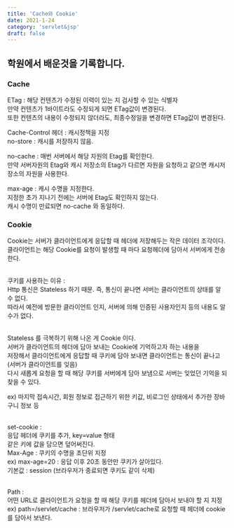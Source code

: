 ```yaml
---
title: 'Cache와 Cookie'
date: 2021-1-24
category: 'servlet&jsp'
draft: false
---
```




## 학원에서 배운것을 기록합니다.


### Cache

ETag : 해당 컨텐츠가 수정된 이력이 있는 지 검사할 수 있는 식별자  
만약 컨텐츠가 1바이트라도 수정되게 되면 ETag값이 변경된다.  
또한 컨텐츠의 내용이 수정되지 않더라도, 최종수정일을 변경하면 ETag값이 변경된다.  


Cache-Control 헤더 : 캐시정책을 지정  
no-store : 캐시를 저장하지 않음.  

no-cache : 매번 서버에서 해당 자원의 Etag를 확인한다.  
만약 서버자원의 Etag와 캐시 저장소의 Etag가 다르면 자원을 요청하고 같으면 캐시저장소의 자원을 사용한다.  

max-age : 캐시 수명을 지정한다.  
지정한 초가 지나기 전에는 서버에 Etag도 확인하지 않는다.  
캐시 수명이 만료되면 no-cache 와 동일하다.  



### Cookie

Cookie는 서버가 클라이언트에게 응답할 때 헤더에 저장해두는 작은 데이터 조각이다.  
클라이언트는 해당 Cookie를 요청이 발생할 때 마다 요청헤더에 담아서 서버에게 전송한다.  
<br>


쿠키를 사용하는 이유 :  
Http 통신은 Stateless 하기 때문. 즉, 통신이 끝나면 서버는 클라이언트의 상태를 알 수 없다.  
따라서 예전에 방문한 클라이언트 인지, 서버에 의해 인증된 사용자인지 등의 내용도 알 수가 없다.  
<br>


Stateless 를 극복하기 위해 나온 게 Cookie 이다.  
서버가 클라이언트의 헤더에 담아 보내는 Cookie에 기억하고자 하는 내용을  
저장해서 클라이언트에게 응답할 때 쿠키에 담아 보내면 클라이언트는 통신이 끝나고 (서버가 클라이언트를 잊음)  
다시 새롭게 요청을 할 때 해당 쿠키를 서버에게 담아 보냄으로 서버는 잊었던 기억을 되찾을 수 있다.  

ex) 마지막 접속시간, 회원 정보로 접근하기 위한 키값, 비로그인 상태에서 추가한 장바구니 정보 등  
<br>


set-cookie :  
응답 헤더에 쿠키를 추가,  key=value 형태  
같은 키에 값을 담으면 덮어써진다.  
Max-Age : 쿠키의 수명을 초단위 지정  
ex) max-age=20 : 응답 이후 20초 동안만 쿠키가 살아있다.  
기본값 : session (브라우저가 종료되면 쿠키도 같이 삭제)  
<br>


Path :  
어떤 URL로 클라이언트가 요청을 할 때 해당 쿠키를 헤더에 담아서 보내야 할 지 지정  
ex) path=/servlet/cache : 브라우저가 /servlet/cache로 요청할 때 헤더에 cookie를 담아서 보낸다.  






